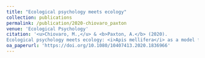 ```yaml
---
title: "Ecological psychology meets ecology"
collection: publications
permalink: /publication/2020-chiovaro_paxton
venue: 'Ecological Psychology'
citation: '<u>Chiovaro, M.,</u> & <b>Paxton, A.</b> (2020).
Ecological psychology meets ecology: <i>Apis mellifera</i> as a model for perception-action, social dynamics, and human factors. <i>Ecological Psychology</i>, <i>32</i>(4), 192-213.'
oa_paperurl: 'https://doi.org/10.1080/10407413.2020.1836966'
---
```

